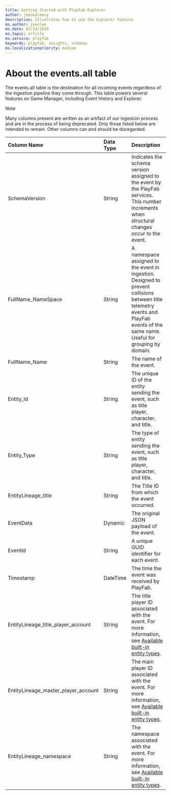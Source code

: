```yaml
---
title: Getting Started with PlayFab Explorer
author: joannaleecy
description: Illustrates how to use the Explorer feature.
ms.author: joanlee
ms.date: 07/24/2019
ms.topic: article
ms.service: playfab
keywords: playfab, insights, schemas
ms.localizationpriority: medium
---
```


# About the events.all table

The events.all table is the destination for all incoming events regardless of the ingestion pipeline they come through. This table powers several features on Game Manager, including Event History and Explorer.

> [!NOTE]
> Many columns present are written as an artifact of our ingestion process and are in the process of being deprecated. Only those listed below are intended to remain. Other columns can and should be disregarded.

| Column Name                           | Data Type   | Description                                                                       |
| :-------------                        | :---------- | :-----------                                                                      |
| SchemaVersion                         | String      | Indicates the schema version assigned to the event by the PlayFab services. This number increments when structural changes occur to the event.|
| FullName_NameSpace                    | String      | A namespace assigned to the event in ingestion. Designed to prevent collisions between title telemetry events and PlayFab events of the same name. Useful for grouping by domain. |
| FullName_Name                         | String      | The name of the event. |
| Entity_Id                             | String      | The unique ID of the entity sending the event, such as title player, character, and title.|
| Entity_Type                           | String      | The type of entity sending the event, such as title player, character, and title. |
| EntityLineage_title                   | String      | The Title ID from which the event occurred. |
| EventData                             | Dynamic     | The original JSON payload of the event. |
| EventId                               | String      | A unique GUID identifier for each event. |
| Timestamp                             | DateTime    | The time the event was received by PlayFab. |
| EntityLineage_title_player_account    | String      | The title player ID associated with the event. For more information, see [Available built-in entity types](../../features/data/entities/available-built-in-entity-types.md). |
| EntityLineage_master_player_account   | String      | The main player ID associated with the event. For more information, see [Available built-in entity types](../../features/data/entities/available-built-in-entity-types.md). |
| EntityLineage_namespace               | String      | The namespace associated with the event. For more information, see [Available built-in entity types](../../features/data/entities/available-built-in-entity-types.md). |
